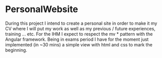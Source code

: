 # PersonalWebsite
During this project I intend to create a personal site in order to make it my CV where I will put my work as well as my previous / future experiences, training ... etc. For the IHM I expect to respect the mv * pattern with the Angular framework. Being in exams period I have for the moment just implemented (in ~30 mins) a simple view with html and css to mark the beginning.
